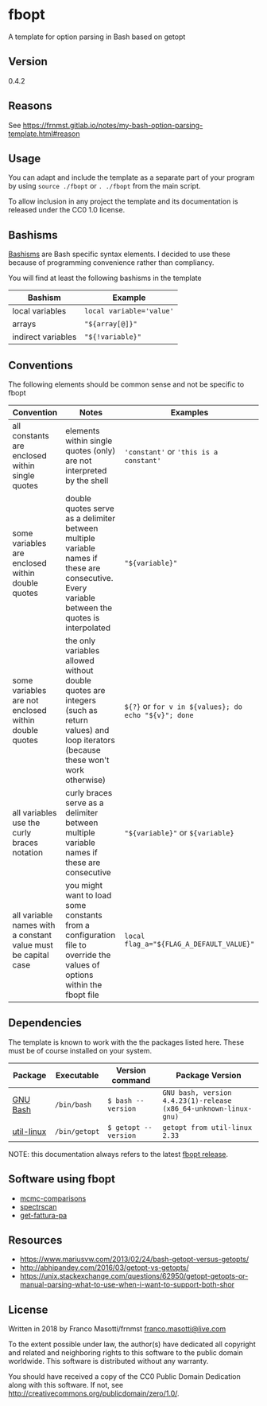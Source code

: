 # fbopt

A template for option parsing in Bash based on getopt

## Version

0.4.2

## Reasons

See https://frnmst.gitlab.io/notes/my-bash-option-parsing-template.html#reason

## Usage

You can adapt and include the template as a separate part of your
program by using `source ./fbopt` or `. ./fbopt` from the main
script.

To allow inclusion in any project the template and its documentation is 
released under the CC0 1.0 license.

## Bashisms

[Bashisms](https://mywiki.wooledge.org/Bashism) are Bash specific syntax
elements. I decided to use these because of programming convenience rather than 
compliancy. 

You will find at least the following bashisms in the template

| Bashism | Example |
|---------|---------|
| local variables | `local variable='value'` |
| arrays | `"${array[@]}"` |
| indirect variables | `"${!variable}"` |

## Conventions

The following elements should be common sense and not be specific to fbopt

| Convention | Notes | Examples |
|------------|-------|----------|
| all constants are enclosed within single quotes | elements within single quotes (only) are not interpreted by the shell | `'constant'` or `'this is a constant'` |
| some variables are enclosed within double quotes | double quotes serve as a delimiter between multiple variable names if these are consecutive. Every variable between the quotes is interpolated | `"${variable}"` |
| some variables are not enclosed within double quotes | the only variables allowed without double quotes are integers (such as return values) and loop iterators (because these won't work otherwise) | `${?}` or `for v in ${values}; do echo "${v}"; done` |
| all variables use the curly braces notation | curly braces serve as a delimiter between multiple variable names if these are consecutive | `"${variable}"` or `${variable}` |
| all variable names with a constant value must be capital case | you might want to load some constants from a configuration file to override the values of options within the fbopt file | `local flag_a="${FLAG_A_DEFAULT_VALUE}"` | 

## Dependencies

The template is known to work with the the packages listed here. These must be 
of course installed on your system.

| Package | Executable | Version command | Package Version |
|---------|------------|-----------------|-----------------|
| [GNU Bash](http://www.gnu.org/software/bash/bash.html) | `/bin/bash` | `$ bash --version` | `GNU bash, version 4.4.23(1)-release (x86_64-unknown-linux-gnu)` |
| [util-linux](https://www.kernel.org/pub/linux/utils/util-linux/) | `/bin/getopt` | `$ getopt --version` | `getopt from util-linux 2.33` |

NOTE: this documentation always refers to the latest [fbopt release](https://github.com/frnmst/fbopt/releases).

## Software using fbopt

- [mcmc-comparisons](https://github.com/frnmst/mcmc-comparisons)
- [spectrscan](https://github.com/frnmst/spectrscan)
- [get-fattura-pa](https://github.com/frnmst/get-fattura-pa)

## Resources

- https://www.mariusvw.com/2013/02/24/bash-getopt-versus-getopts/
- http://abhipandey.com/2016/03/getopt-vs-getopts/
- https://unix.stackexchange.com/questions/62950/getopt-getopts-or-manual-parsing-what-to-use-when-i-want-to-support-both-shor

## License

Written in 2018 by Franco Masotti/frnmst <franco.masotti@live.com>

To the extent possible under law, the author(s) have dedicated all 
copyright and related and neighboring rights to this software to the public 
domain worldwide. This software is distributed without any warranty.

You should have received a copy of the CC0 Public Domain Dedication along 
with this software. If not, see 
<http://creativecommons.org/publicdomain/zero/1.0/>. 
